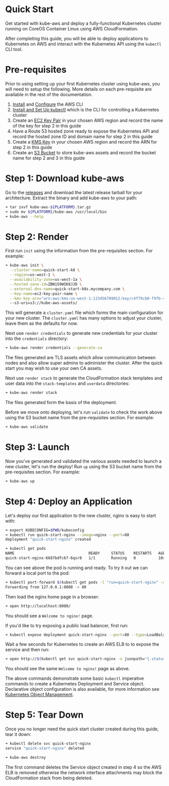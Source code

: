 # Quick Start

Get started with kube-aws and deploy a fully-functional Kubernetes cluster running on CoreOS Container Linux using AWS CloudFormation.

After completing this guide, you will be able to deploy applications to Kubernetes on AWS and interact with the Kubernetes API using the `kubectl` CLI tool.

# Pre-requisites

Prior to using setting up your first Kubernetes cluster using kube-aws, you will need to setup the following. More details on each pre-requisite are available in the rest of the documentation.

1. [Install](http://docs.aws.amazon.com/cli/latest/userguide/installing.html) and [Configure](http://docs.aws.amazon.com/cli/latest/userguide/cli-chap-getting-started.html) the AWS CLI
1. [Install and Set Up kubectl](https://kubernetes.io/docs/tasks/tools/install-kubectl/) which is the CLI for controlling a Kubernetes cluster
1. Create an [EC2 Key Pair](http://docs.aws.amazon.com/AWSEC2/latest/UserGuide/ec2-key-pairs.html) in your chosen AWS region and record the name of the key for step 2 in this guide
1. Have a Route 53 hosted zone ready to expose the Kubernetes API and record the hosted zone ID and domain name for step 2 in this guide
1. Create a [KMS Key](http://docs.aws.amazon.com/kms/latest/developerguide/create-keys.html) in your chosen AWS region and record the ARN for step 2 in this guide
1. Create an [S3 Bucket](http://docs.aws.amazon.com/AmazonS3/latest/gsg/CreatingABucket.html) to store kube-aws assets and record the bucket name for step 2 and 3 in this guide

# Step 1: Download kube-aws

Go to the [releases](https://github.com/kubernetes-incubator/kube-aws/releases) and download the latest release tarball for your architecture. Extract the binary and add kube-aws to your path:

```bash
➜ tar zxvf kube-aws-${PLATFORM}.tar.gz
➜ sudo mv ${PLATFORM}/kube-aws /usr/local/bin
➜ kube-aws --help
```

# Step 2: Render

First run `init` using the information from the pre-requisites section. For example:

```bash
➜ kube-aws init \
  --cluster-name=quick-start-k8 \
  --region=us-west-1 \
  --availability-zone=us-west-1a \
  --hosted-zone-id=ZBN159WIK8JJD \
  --external-dns-name=quick-start-k8s.mycompany.com \
  --key-name=ec2-key-pair-name \
  --kms-key-arn="arn:aws:kms:us-west-1:123456789012:key/c4f79cb0-f9fb-434a-ac3c-47c5697d51e6"
  --s3-uri=s3://kube-aws-assets/
```

This will generate a `cluster.yaml` file which forms the main configuration for your new cluster. The `cluster.yaml` has many options to adjust your cluster, leave them as the defaults for now.

Next use `render credentials` to generate new credentials for your cluster into the `credentials` directory:

```bash
➜ kube-aws render credentials --generate-ca
```

The files generated are TLS assets which allow communication between nodes and also allow super admins to administer the cluster. After the quick start you may wish to use your own CA assets.

Next use `render stack` to generate the CloudFormation stack templates and user data into the `stack-templates` and `userdata` directories:

```bash
➜ kube-aws render stack
```

The files generated form the basis of the deployment.

Before we move onto deploying, let's run `validate` to check the work above using the S3 bucket name from the pre-requisites section. For example:

```bash
➜ kube-aws validate
```

# Step 3: Launch

Now you've generated and validated the various assets needed to launch a new cluster, let's run the deploy! Run `up` using the S3 bucket name from the pre-requisites section. For example:

```bash
➜ kube-aws up
```

# Step 4: Deploy an Application

Let's deploy our first application to the new cluster, nginx is easy to start with:

```bash
➜ export KUBECONFIG=$PWD/kubeconfig
➜ kubectl run quick-start-nginx --image=nginx --port=80
deployment "quick-start-nginx" created

➜ kubectl get pods
NAME                                 READY     STATUS    RESTARTS   AGE
quick-start-nginx-6687bdfc67-6qsr8   1/1       Running   0          10s
```

You can see above the pod is running and ready. To try it out we can forward a local port to the pod:

```bash
➜ kubectl port-forward $(kubectl get pods -l "run=quick-start-nginx" -o jsonpath="{.items[0].metadata.name}") 8080:80  
Forwarding from 127.0.0.1:8080 -> 80
```

Then load the nginx home page in a browser:

```bash
➜ open http://localhost:8080/
```

You should see a `Welcome to nginx!` page.

If you'd like to try exposing a public load balancer, first run:

```bash
➜ kubectl expose deployment quick-start-nginx --port=80 --type=LoadBalancer
```

Wait a few seconds for Kubernetes to create an AWS ELB to to expose the service and then run:

```bash
➜ open http://$(kubectl get svc quick-start-nginx -o jsonpath="{.status.loadBalancer.ingress[0].hostname}")
```

You should see the same `Welcome to nginx!` page as above.

The above commands demonstrate some basic `kubectl` imperative commands to create a Kubernetes Deployment and Service object. Declarative object configuration is also available, for more information see [Kubernetes Object Management](https://kubernetes.io/docs/tutorials/object-management-kubectl/object-management/).

# Step 5: Tear Down

Once you no longer need the quick start cluster created during this guide, tear it down:

```bash
➜ kubectl delete svc quick-start-nginx
service "quick-start-nginx" deleted

➜ kube-aws destroy
```

The first command deletes the Service object created in step 4 so the AWS ELB is removed otherwise the network interface attachments may block the CloudFormation stack from being deleted.